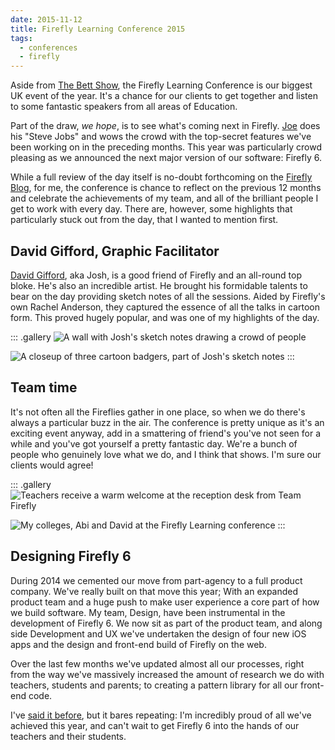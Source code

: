 ```yaml
---
date: 2015-11-12
title: Firefly Learning Conference 2015
tags:
  - conferences
  - firefly
---
```


Aside from [The Bett Show](//www.bettshow.com/), the Firefly Learning Conference is our biggest UK event of the year. It's a chance for our clients to get together and listen to some fantastic speakers from all areas of Education.

Part of the draw, _we hope_, is to see what's coming next in Firefly. [Joe](//twitter.com/j0ejack) does his "Steve Jobs" and wows the crowd with the top-secret features we've been working on in the preceding months. This year was particularly crowd pleasing as we announced the next major version of our software: Firefly 6.  

While a full review of the day itself is no-doubt forthcoming on the [Firefly Blog](//fireflylearning.com/blog), for me, the conference is chance to reflect on the previous 12 months and celebrate the achievements of my team, and all of the brilliant people I get to work with every day. There are, however, some highlights that particularly stuck out from the day, that I wanted to mention first.

## David Gifford, Graphic Facilitator

[David Gifford](//inscriptdesign.com), aka Josh, is a good friend of Firefly and an all-round top bloke. He's also an incredible artist. He brought his formidable talents to bear on the day providing sketch notes of all the sessions. Aided by Firefly's own Rachel Anderson, they captured the essence of all the talks in cartoon form. This proved hugely popular, and was one of my highlights of the day.

::: .gallery
![A wall with Josh's sketch notes drawing a crowd of people](conference-2015-josh-01.jpg)

![A closeup of three cartoon badgers, part of Josh's sketch notes](conference-2015-josh-02.jpg)
:::

## Team time

It's not often all the Fireflies gather in one place, so when we do there's always a particular buzz in the air. The conference is pretty unique as it's an exciting event anyway, add in a smattering of friend's you've not seen for a while and you've got yourself a pretty fantastic day. We're a bunch of people who genuinely love what we do, and I think that shows. I'm sure our clients would agree!

::: .gallery
![Teachers receive a warm welcome at the reception desk from Team Firefly](conference-2015-team-01.jpg)

![My colleges, Abi and David at the Firefly Learning conference](conference-2015-team-02.jpg)
:::

## Designing Firefly 6

During 2014 we cemented our move from part-agency to a full product company. We've really built on that move this year; With an expanded product team and a huge push to make user experience a core part of how we build software. My team, Design, have been instrumental in the development of Firefly 6. We now sit as part of the product team, and along side Development and UX we've undertaken the design of four new iOS apps and the design and front-end build of Firefly on the web.

Over the last few months we've updated almost all our processes, right from the way we've massively increased the amount of research we do with teachers, students and parents; to creating a pattern library for all our front-end code.

I've [said it before](/articles/46/), but it bares repeating: I'm incredibly proud of all we've achieved this year, and can't wait to get Firefly 6 into the hands of our teachers and their students.
